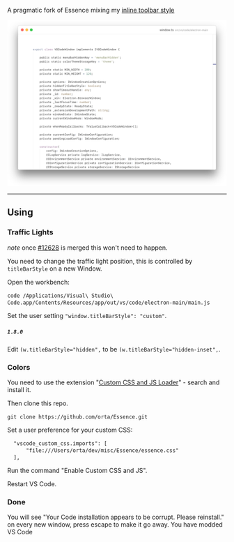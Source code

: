 A pragmatic fork of Essence mixing my [inline toolbar style](https://github.com/Microsoft/vscode/pull/12628)

[![Showcase](showcase/i/E4.png)](showcase/showcase.md)

---

## Using

### Traffic Lights

_note_ once [#12628](https://github.com/Microsoft/vscode/pull/12628) is merged this won't need to happen.

You need to change the traffic light position, this is controlled by `titleBarStyle` on a new Window.

Open the workbench:

```
code /Applications/Visual\ Studio\ Code.app/Contents/Resources/app/out/vs/code/electron-main/main.js
```

Set the user setting `"window.titleBarStyle": "custom"`.

##### `1.8.0`

Edit `(w.titleBarStyle="hidden",` to be `(w.titleBarStyle="hidden-inset",`.

### Colors

You need to use the extension "[Custom CSS and JS Loader](https://github.com/be5invis/vscode-custom-css)" - search and install it.

Then clone this repo.

```
git clone https://github.com/orta/Essence.git
```

Set a user preference for your custom CSS:

```
  "vscode_custom_css.imports": [
      "file:///Users/orta/dev/misc/Essence/essence.css"
  ],
```

Run the command "Enable Custom CSS and JS".

Restart VS Code.

### Done

You will see "Your Code installation appears to be corrupt. Please reinstall." on every new window, press escape to make it go away. You have modded VS Code
